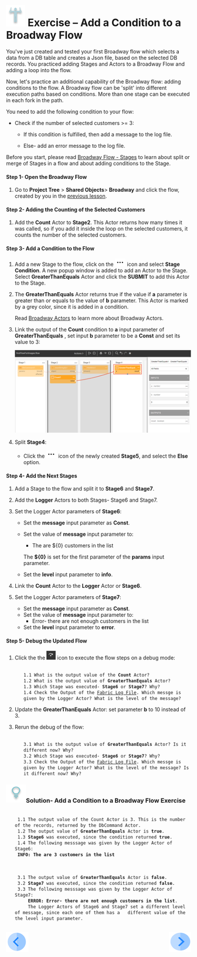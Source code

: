 # ![](/academy/Training_Level_1/03_fabric_basic_LU/images/Exercise.png) Exercise – Add a Condition to a Broadway Flow 

You've just created and tested your first Broadway flow which selects a data from a DB table and creates a Json file, based on the selected DB records. You practiced adding Stages and Actors to a Broadway Flow and adding a loop into the flow. 

Now, let's practice an additional capability of the Broadway flow: adding conditions to the flow. A Broadway flow can be 'split' into different execution paths based on conditions. More than one stage can be executed in each fork in the path.

You need to add the following condition to your flow:

- Check if the number of selected customers >= 3:  

  - If this condition is fulfilled, then add a message to the log file.

  - Else- add an error message to the log file.

    

Before you start, please read [Broadway Flow - Stages](/articles/99_Broadway/19_broadway_flow_stages.md) to learn about split or merge of Stages in a flow and about adding conditions to the Stage. 

#### Step 1- Open the Broadway Flow

1. Go to **Project Tree** > **Shared Objects**> **Broadway** and click the flow, created by you in the [previous lesson](/academy/Training_Level_1/99_Broadway/05_create_broadway_flow.md).


#### Step 2- Adding the Counting of the Selected Customers

1. Add the **Count** Actor to **Stage2**. This Actor returns how many times it was called, so if you add it inside the loop on the selected customers, it counts the number of the selected customers.

#### Step 3- Add a Condition to the Flow

1. Add a new Stage to the flow, click on the ![three dots](/academy/Training_Level_1/99_Broadway/images/three_dots_icon.png) icon and select **Stage Condition**. A new popup window is added to add an Actor to the Stage. Select **GreaterThanEquals** Actor and click the **SUBMIT** to add this Actor to the Stage.

2. The **GreaterThanEquals** Actor returns true if the value if **a** parameter is greater than or equals to the value of  **b** parameter. This Actor is marked by a grey color, since it is added in a condition.

   Read [Broadway Actors](/articles/99_Broadway/03_broadway_actor.md) to learn more about Broadway Actors.

3. Link the output of the **Count** condition to **a** input parameter of **GreaterThanEquals** , set input **b** parameter to be a **Const** and set its value to 3:

   ![image](/academy/Training_Level_1/99_Broadway/images/MyFirstFlow_GreaterThanEqual_Actor.png)

   

4. Split **Stage4**:

   -  Click the ![three dots](/academy/Training_Level_1/99_Broadway/images/three_dots_icon.png) icon of the newly created **Stage5**, and select the **Else** option.

#### Step 4- Add the Next Stages

1. Add a Stage to the flow and split it to **Stage6** and **Stage7**.

2. Add the **Logger** Actors to both Stages- Stage6 and Stage7.

3. Set the Logger Actor parameters of **Stage6**:

   - Set the **message** input parameter as **Const**.

   - Set the value of **message** input parameter to:

     - The are ${0} customers in the list 

     The **${0}** is set for the first parameter of the **params** input parameter.

   - Set the **level** input parameter to **info**.

4. Link the **Count** Actor to the **Logger** Actor or **Stage6**.

5. Set the Logger Actor parameters of **Stage7**:

   - Set the **message** input parameter as **Const**.
   - Set the value of **message** input parameter to:
     - Error- there are not enough customers in the list
   - Set the **level** input parameter to **error**.

#### Step 5- Debug the Updated Flow

1. Click the the ![Debug Step](/academy/Training_Level_1/99_Broadway/images/debug_step_icon.png) icon to execute the flow steps on a debug mode:

   <ul>
   <pre><code>
   1.1 What is the output value of the <strong>Count</strong> Actor? 
   1.2 What is the output value of <strong>GreaterThanEquals</strong> Actor? 
   1.3 Which Stage was executed- <strong>Stage6</strong> or <strong>Stage7</strong>? Why?
   1.4 Check the Output of the <a href="/articles/13_LUDB_viewer_and_studio_debug_capabilities/02_fabric_studio_log_files.md">Fabric Log File</a>. Which messge is given by the Logger Actor? What is the level of the message? 
   </code></pre>
   </ul>

2. Update the **GreaterThanEquals** Actor: set parameter **b** to 10 instead of 3.

3. Rerun the debug of the flow: 

   <ul>
   <pre><code>
   3.1 What is the output value of <strong>GreaterThanEquals</strong> Actor? Is it different now? Why? 
   3.2 Which Stage was executed- <strong>Stage6</strong> or <strong>Stage7</strong>? Why?
   3.3 Check the Output of the <a href="/articles/13_LUDB_viewer_and_studio_debug_capabilities/02_fabric_studio_log_files.md">Fabric Log File</a>. Which messge is given by the Logger Actor? What is the level of the message? Is it different now? Why? 
   </code></pre>
   </ul>



### ![](/academy/Training_Level_1/03_fabric_basic_LU/images/Solution.png)Solution- Add a Condition to a Broadway Flow Exercise 

 <ul>
 <pre><code> 
 1.1 The output value of the Count Actor is 3. This is the number of the records, returned by the <strong></strong>DbCommand</strong> Actor.
 1.2 The output value of <strong>GreaterThanEquals</strong> Actor is <strong>true</strong>.
 1.3 <strong>Stage6</strong> was executed, since the condition returned <strong>true</strong>.
 1.4 The following messsage was given by the Logger Actor of Stage6: 
 <strong>INFO: The are 3 customers in the list</strong>
 </code></pre>
 </ul>

<ul>
<pre><code>
 3.1 The output value of <strong>GreaterThanEquals</strong> Actor is <strong>false</strong>.
 3.2 <strong>Stage7</strong> was executed, since the condition returned <strong>false</strong>.
 3.3 The following messsage was given by the Logger Actor of Stage7: 
     <strong>ERROR: Error- there are not enough customers in the list</strong>. 
     The Logger Actors of Stage6 and Stage7 set a different level of message, since each one of them has a   different value of the the level input parameter.
 </code></pre>
 </ul>



[![Previous](/articles/images/Previous.png)](/academy/Training_Level_1/99_Broadway/05_create_broadway_flow.md)[<img align="right" width="60" height="54" src="/articles/images/Next.png">](/academy/Training_Level_1/99_Broadway/04_broadway_flow_exercise.md)
